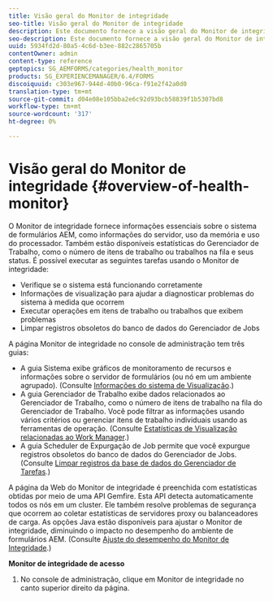 ```yaml
---
title: Visão geral do Monitor de integridade
seo-title: Visão geral do Monitor de integridade
description: Este documento fornece a visão geral do Monitor de integridade e detalhes sobre como acessá-lo.
seo-description: Este documento fornece a visão geral do Monitor de integridade e detalhes sobre como acessá-lo.
uuid: 5934fd2d-80a5-4c6d-b3ee-882c2865705b
contentOwner: admin
content-type: reference
geptopics: SG_AEMFORMS/categories/health_monitor
products: SG_EXPERIENCEMANAGER/6.4/FORMS
discoiquuid: c303e967-944d-40b0-96ca-f91e2f42a0d0
translation-type: tm+mt
source-git-commit: d04e08e105bba2e6c92d93bcb58839f1b5307bd8
workflow-type: tm+mt
source-wordcount: '317'
ht-degree: 0%

---
```



# Visão geral do Monitor de integridade {#overview-of-health-monitor}

O Monitor de integridade fornece informações essenciais sobre o sistema de formulários AEM, como informações do servidor, uso da memória e uso do processador. Também estão disponíveis estatísticas do Gerenciador de Trabalho, como o número de itens de trabalho ou trabalhos na fila e seus status. É possível executar as seguintes tarefas usando o Monitor de integridade:

* Verifique se o sistema está funcionando corretamente
* Informações de visualização para ajudar a diagnosticar problemas do sistema à medida que ocorrem
* Executar operações em itens de trabalho ou trabalhos que exibem problemas
* Limpar registros obsoletos do banco de dados do Gerenciador de Jobs

A página Monitor de integridade no console de administração tem três guias:

* A guia Sistema exibe gráficos de monitoramento de recursos e informações sobre o servidor de formulários (ou nó em um ambiente agrupado). (Consulte [Informações do sistema de Visualização](/help/forms/using/admin-help/view-system-information.md#view-system-information).)
* A guia Gerenciador de Trabalho exibe dados relacionados ao Gerenciador de Trabalho, como o número de itens de trabalho na fila do Gerenciador de Trabalho. Você pode filtrar as informações usando vários critérios ou gerenciar itens de trabalho individuais usando as ferramentas de operação. (Consulte [Estatísticas de Visualização relacionadas ao Work Manager](/help/forms/using/admin-help/view-statistics-related-manager.md#view-statistics-related-to-work-manager).)
* A guia Scheduler de Expurgação de Job permite que você expurgue registros obsoletos do banco de dados do Gerenciador de Jobs. (Consulte [Limpar registros da base de dados do Gerenciador de Tarefas](/help/forms/using/admin-help/purge-records-job-manager-database.md#purge-records-from-the-job-manager-database).)

A página da Web do Monitor de integridade é preenchida com estatísticas obtidas por meio de uma API Gemfire. Esta API detecta automaticamente todos os nós em um cluster. Ele também resolve problemas de segurança que ocorrem ao coletar estatísticas de servidores proxy ou balanceadores de carga. As opções Java estão disponíveis para ajustar o Monitor de integridade, diminuindo o impacto no desempenho do ambiente de formulários AEM. (Consulte [Ajuste do desempenho do Monitor de Integridade](/help/forms/using/admin-help/fine-tuning-health-monitor-performance.md#fine-tuning-health-monitor-performance).)

**Monitor de integridade de acesso**

1. No console de administração, clique em Monitor de integridade no canto superior direito da página.

